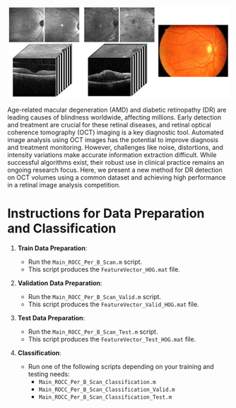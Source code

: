 ![alt text](Images/Retinal_Images.jpg)

Age-related macular degeneration (AMD) and diabetic retinopathy (DR) are leading causes of blindness worldwide, affecting millions. Early detection and treatment are crucial for these retinal diseases, and retinal optical coherence tomography (OCT) imaging is a key diagnostic tool. Automated image analysis using OCT images has the potential to improve diagnosis and treatment monitoring. However, challenges like noise, distortions, and intensity variations make accurate information extraction difficult. While successful algorithms exist, their robust use in clinical practice remains an ongoing research focus. Here, we present a new method for DR detection on OCT volumes using a common dataset and achieving high performance in a retinal image analysis competition.
# Instructions for Data Preparation and Classification
1. **Train Data Preparation**:
   - Run the `Main_ROCC_Per_B_Scan.m` script.
   - This script produces the `FeatureVector_HOG.mat` file.

2. **Validation Data Preparation**:
   - Run the `Main_ROCC_Per_B_Scan_Valid.m` script.
   - This script produces the `FeatureVector_Valid_HOG.mat` file.

3. **Test Data Preparation**:
   - Run the `Main_ROCC_Per_B_Scan_Test.m` script.
   - This script produces the `FeatureVector_Test_HOG.mat` file.

4. **Classification**:
   - Run one of the following scripts depending on your training and testing needs:
     - `Main_ROCC_Per_B_Scan_Classification.m` 
     - `Main_ROCC_Per_B_Scan_Classification_Valid.m`
     - `Main_ROCC_Per_B_Scan_Classification_Test.m` 
